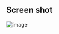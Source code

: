 ## Screen shot
![image](https://github.com/user-attachments/assets/dd93c855-7cc7-4f95-a388-ac069e84f2ab)
